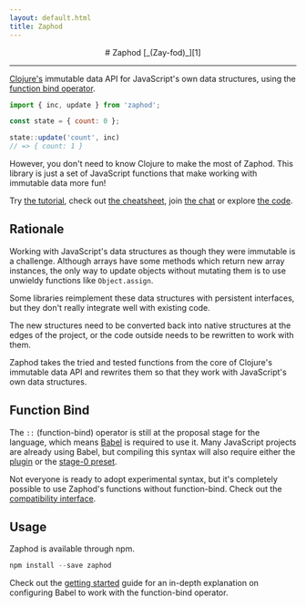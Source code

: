```yaml
---
layout: default.html
title: Zaphod
---
```


<center class="hero">
# Zaphod
[_(Zay-fod)_][1]
</center>
<hr />

[Clojure's][2] immutable data API for JavaScript's own data structures, using the [function bind operator][9].

```js
import { inc, update } from 'zaphod';

const state = { count: 0 };

state::update('count', inc)
// => { count: 1 }
```

However, you don't need to know Clojure to make the most of Zaphod. This library is just a set of JavaScript functions that make working with immutable data more fun!

Try [the tutorial](/tutorial/), check out [the cheatsheet](/cheatsheet/), join [the chat][10] or explore [the code][11].

## Rationale
Working with JavaScript's data structures as though they were immutable is a challenge. Although arrays have some methods which return new array instances, the only way to update objects without mutating them is to use unwieldy functions like `Object.assign`.

Some libraries reimplement these data structures with persistent interfaces, but they don't really integrate well with existing code.

The new structures need to be converted back into native structures at the edges of the project, or the code outside needs to be rewritten to work with them.

Zaphod takes the tried and tested functions from the core of Clojure's immutable data API and rewrites them so that they work with JavaScript's own data structures.

## Function Bind
The `::` (function-bind) operator is still at the proposal stage for the language, which means [Babel][12] is required to use it. Many JavaScript projects are already using Babel, but compiling this syntax will also require either the [plugin][13] or the [stage-0 preset][14].

Not everyone is ready to adopt experimental syntax, but it's completely possible to use Zaphod's functions without function-bind. Check out the [compatibility interface](/compat/).

## Usage
Zaphod is available through npm.

```js
npm install --save zaphod
```

Check out the [getting started](/getting-started/) guide for an in-depth explanation on configuring Babel to work with the function-bind operator.

[1]: https://en.wikipedia.org/wiki/Zaphod_Beeblebrox
[2]: https://clojure.org/
[8]: https://developer.mozilla.org/en/docs/Web/JavaScript/Reference/Functions/rest_parameters
[9]: https://github.com/tc39/proposal-bind-operator
[10]: https://gitter.im/zaphod
[11]: https://github.com/danprince/zaphod
[12]: http://babeljs.io/
[13]: http://babeljs.io/docs/plugins/transform-function-bind/ 
[14]: https://babeljs.io/docs/plugins/preset-stage-0/
[15]: https://github.com/danprince/zaphod/issues/6
[16]: https://github.com/sebmarkbage/ecmascript-immutable-data-structures

